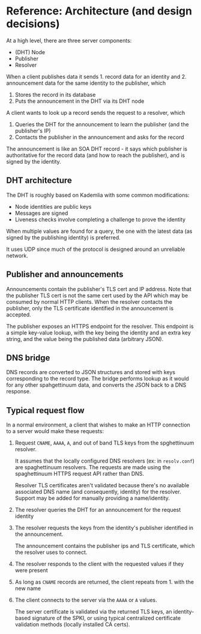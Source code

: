 # Reference: Architecture (and design decisions)

At a high level, there are three server components:

- (DHT) Node
- Publisher
- Resolver

When a client publishes data it sends 1. record data for an identity and 2. announcement data for the same identity to the publisher, which

1. Stores the record in its database
2. Puts the announcement in the DHT via its DHT node

A client wants to look up a record sends the request to a resolver, which

1. Queries the DHT for the announcement to learn the publisher (and the publisher's IP)
2. Contacts the publisher in the announcement and asks for the record

The announcement is like an SOA DHT record - it says which publisher is authoritative for the record data (and how to reach the publisher), and is signed by the identity.

## DHT architecture

The DHT is roughly based on Kademlia with some common modifications:

- Node identities are public keys
- Messages are signed
- Liveness checks involve completing a challenge to prove the identity

When multiple values are found for a query, the one with the latest data (as signed by the publishing identity) is preferred.

It uses UDP since much of the protocol is designed around an unreliable network.

## Publisher and announcements

Announcements contain the publisher's TLS cert and IP address. Note that the publisher TLS cert is not the same cert used by the API which may be consumed by normal HTTP clients. When the resolver contacts the publisher, only the TLS certificate identified in the announcement is accepted.

The publisher exposes an HTTPS endpoint for the resolver. This endpoint is a simple key-value lookup, with the key being the identity and an extra key string, and the value being the published data (arbitrary JSON).

## DNS bridge

DNS records are converted to JSON structures and stored with keys corresponding to the record type. The bridge performs lookup as it would for any other spahgettinuum data, and converts the JSON back to a DNS response.

## Typical request flow

In a normal environment, a client that wishes to make an HTTP connection to a server would make these requests:

1. Request `CNAME`, `AAAA`, `A`, and out of band TLS keys from the spghettinuum resolver.

   It assumes that the locally configured DNS resolvers (ex: in `resolv.conf`) are spaghettinuum resolvers. The requests are made using the spaghettinuum HTTPS request API rather than DNS.

   Resolver TLS certificates aren't validated because there's no available associated DNS name (and consequently, identity) for the resolver. Support may be added for manually providing a name/identity.

2. The resolver queries the DHT for an announcement for the request identity
3. The resolver requests the keys from the identity's publisher identified in the announcement.

   The announcement contains the publisher ips and TLS certificate, which the resolver uses to connect.

4. The resolver responds to the client with the requested values if they were present

5. As long as `CNAME` records are returned, the client repeats from 1. with the new name
6. The client connects to the server via the `AAAA` or `A` values.

   The server certificate is validated via the returned TLS keys, an identity-based signature of the SPKI, or using typical centralized certificate validation methods (locally installed CA certs).
